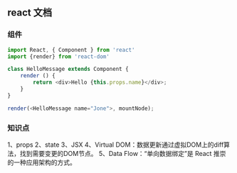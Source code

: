 ## react 文档

### 组件
```js
import React, { Component } from 'react'
import {render} from 'react-dom'

class HelloMessage extends Component {
    render () {
        return <div>Hello {this.props.name}</div>;
    }
}

render(<HelloMessage name="Jone">, mountNode);
```

### 知识点
1、props
2、state
3、JSX
4、Virtual DOM：数据更新通过虚拟DOM上的diff算法，找到需要变更的DOM节点。
5、Data Flow：“单向数据绑定”是 React 推崇的一种应用架构的方式。



